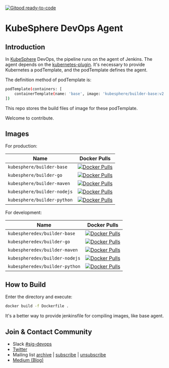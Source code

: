 [![Gitpod ready-to-code](https://img.shields.io/badge/Gitpod-ready--to--code-blue?logo=gitpod)](https://gitpod.io/#https://github.com/kubesphere/devops-agent)

# KubeSphere DevOps Agent

## Introduction

In [KubeSphere](https://kubesphere.io/) DevOps, the pipeline runs on the agent of Jenkins. The agent depends on the [kubernetes-plugin](https://github.com/jenkinsci/kubernetes-plugin). It's necessary to provide Kubernetes a podTemplate, and the podTemplate defines the agent.

The definition method of podTemplate is:

```bash
podTemplate(containers: [
    containerTemplate(name: 'base', image: 'kubesphere/builder-base:v2.1.0', ttyEnabled: true, command: 'cat')
])
```

This repo stores the build files of image for these podTemplate. 

Welcome to contribute.

## Images

For production:

| Name | Docker Pulls |
|---|---|
| `kubesphere/builder-base` | [![Docker Pulls](https://img.shields.io/docker/pulls/kubesphere/builder-base.svg)](https://hub.docker.com/r/kubesphere/builder-base/tags) |
| `kubesphere/builder-go` | [![Docker Pulls](https://img.shields.io/docker/pulls/kubesphere/builder-go.svg)](https://hub.docker.com/r/kubesphere/builder-go/tags) |
| `kubesphere/builder-maven` | [![Docker Pulls](https://img.shields.io/docker/pulls/kubesphere/builder-maven.svg)](https://hub.docker.com/r/kubesphere/builder-maven/tags) |
| `kubesphere/builder-nodejs` | [![Docker Pulls](https://img.shields.io/docker/pulls/kubesphere/builder-nodejs.svg)](https://hub.docker.com/r/kubesphere/builder-nodejs/tags) |
| `kubesphere/builder-python` | [![Docker Pulls](https://img.shields.io/docker/pulls/kubesphere/builder-python.svg)](https://hub.docker.com/r/kubesphere/builder-python/tags) |

For development:

| Name | Docker Pulls |
|---|---|
| `kubespheredev/builder-base` | [![Docker Pulls](https://img.shields.io/docker/pulls/kubespheredev/builder-base.svg)](https://hub.docker.com/r/kubespheredev/builder-base/tags) |
| `kubespheredev/builder-go` | [![Docker Pulls](https://img.shields.io/docker/pulls/kubespheredev/builder-go.svg)](https://hub.docker.com/r/kubespheredev/builder-go/tags) |
| `kubespheredev/builder-maven` | [![Docker Pulls](https://img.shields.io/docker/pulls/kubespheredev/builder-maven.svg)](https://hub.docker.com/r/kubespheredev/builder-maven/tags) |
| `kubespheredev/builder-nodejs` | [![Docker Pulls](https://img.shields.io/docker/pulls/kubespheredev/builder-nodejs.svg)](https://hub.docker.com/r/kubespheredev/builder-nodejs/tags) |
| `kubespheredev/builder-python` | [![Docker Pulls](https://img.shields.io/docker/pulls/kubespheredev/builder-python.svg)](https://hub.docker.com/r/kubespheredev/builder-python/tags) |

## How to Build

Enter the directory and execute:

```bash
docker build -f Dockerfile .
```

It's a better way to provide jenkinsfile for compiling images, like base agent.

## Join & Contact Community

- Slack [#sig-devops](https://kubesphere.slack.com/messages/sig-devops)
- [Twitter](https://twitter.com/KubeSphere)
- Mailing list [archive](https://groups.google.com/group/kubesphere-sig-devops/topics) | [subscribe](mailto:kubesphere-sig-devops+subscribe@googlegroups.com) | [unsubscribe](mailto:kubesphere-sig-devops+unsubscribe@googlegroups.com)
- [Medium (Blog)](https://itnext.io/@kubesphere)

